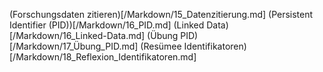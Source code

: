 (Forschungsdaten zitieren)[/Markdown/15_Datenzitierung.md]
(Persistent Identifier (PID))[/Markdown/16_PID.md]
(Linked Data)[/Markdown/16_Linked-Data.md]
(Übung PID)[/Markdown/17_Übung_PID.md]
(Resümee Identifikatoren)[/Markdown/18_Reflexion_Identifikatoren.md]
